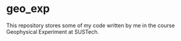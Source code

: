 # geo_exp
This repository stores some of my code written by me in the course Geophysical Experiment at SUSTech.
